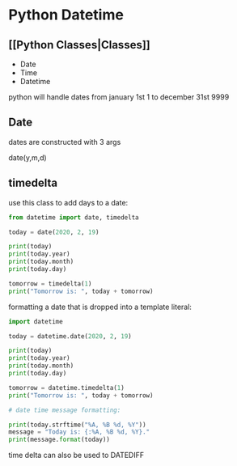 # Python Datetime

## [[Python Classes|Classes]]

- Date
- Time
- Datetime

python will handle dates from january 1st 1 to december 31st 9999

## Date

dates are constructed with 3 args

date(y,m,d)

## timedelta

use this class to add days to a date:

```python
from datetime import date, timedelta

today = date(2020, 2, 19)

print(today)
print(today.year)
print(today.month)
print(today.day)

tomorrow = timedelta(1)
print("Tomorrow is: ", today + tomorrow)
```

formatting a date that is dropped into a template literal:

```python
import datetime

today = datetime.date(2020, 2, 19)

print(today)
print(today.year)
print(today.month)
print(today.day)

tomorrow = datetime.timedelta(1)
print("Tomorrow is: ", today + tomorrow)

# date time message formatting:

print(today.strftime("%A, %B %d, %Y"))
message = "Today is: {:%A, %B %d, %Y}."
print(message.format(today))
```

time delta can also be used to DATEDIFF
